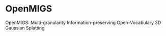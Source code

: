 # OpenMIGS
OpenMIGS: Multi-granularity Information-preserving Open-Vocabulary 3D Gaussian Splatting

